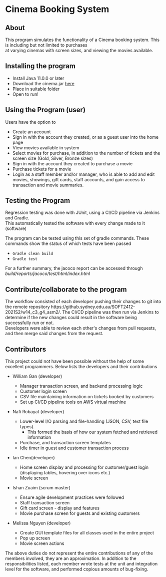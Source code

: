 # Cinema Booking System
## About
<p>This program simulates the functionality of a Cinema booking system. This is including but not limited to purchases<br>at varying cinemas with screen sizes, and viewing the movies available.</p>

## Installing the program
- Install Java 11.0.0 or later
- Download the cinema.jar [here](https://github.sydney.edu.au/SOFT2412-2021S2/w14_c3_g4_asm2/raw/master/cinema.jar)
- Place in suitable folder
- Open to run!

## Using the Program (user)
Users have the option to
- Create an account
- Sign in with the account they created, or as a guest user into the home page
- View movies available in system
- Select movies for purchase, in addition to the number of tickets and the screen size (Gold, Silver, Bronze sizes)
- Sign in with the account they created to purchase a movie
- Purchase tickets for a movie
- Login as a staff member and/or manager, who is able to add and edit movies, showings, gift cards, staff accounts, and gain access to transaction and movie summaries.

## Testing the Program
<p>Regression testing was done with JUnit, using a CI/CD pipeline via Jenkins and Gradle.<br>This automatically tested the software with every change made to it (software)</p>

The program can be tested using this set of gradle commands. These commands show the status of which tests have been passed
- ```Gradle clean build```
- ```Gradle test```

For a further summary, the jacoco report can be accessed through *build/reports/jacoco/test/html/index.html*

## Contribute/collaborate to the program
<p>The workflow consisted of each developer pushing their changes to git into the remote repository https://github.sydney.edu.au/SOFT2412-2021S2/w14_c3_g4_asm2/. The CI/CD pipeline was then run via Jenkins to determine if the new changes could result in the software being successfully run or not.
  <br>
  Developers were able to review each other's changes from pull requests,<br>and then merge said changes from the request.</p>

## Contributors
<p>This project could not have been possible without the help of some excellent programmers. Below lists the developers and their contributions</p>

 - William Gan (developer)
    - Manager transaction screen, and backend processing logic
    - Customer login screen
    - CSV file maintaining information on tickets booked by customers
    - Set up CI/CD pipeline tools on AWS virtual machine
 
 - Nafi Robayat (developer)
    - Lower-level I/O parsing and file-handling (JSON, CSV, text file types). 
      - This formed the basis of how our system fetched and retrieved information
    - Purchase, and transaction screen templates
    - Idle timer in guest and customer transaction process
 
 - Ian Chen(developer)
    - Home screen display and processing for customer/guest login (displaying tables, hovering over icons etc.)
    - Movie screen
 
 - Ishan Zuaim (scrum master)
    - Ensure agile development practices were followed
    - Staff transaction screen
    - Gift card screen - display and features
    - Movie purchase screen for guests and existing customers
 
 - Melissa Nguyen (developer)
    - Create GUI template files for all classes used in the entire project
    - Pop up screen
    - Movie screen actions

<p>The above duties do not represent the entire contributions of any of the members involved, they are an approximation. In addition to the responsibilities listed, each member wrote tests at the unit and integration level for the software, and performed copious amounts of bug-fixing.</p>
